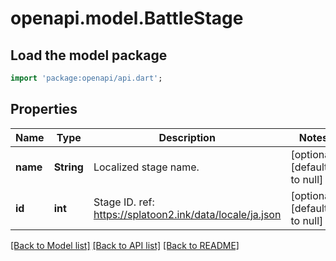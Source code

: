 # openapi.model.BattleStage

## Load the model package
```dart
import 'package:openapi/api.dart';
```

## Properties
Name | Type | Description | Notes
------------ | ------------- | ------------- | -------------
**name** | **String** | Localized stage name. | [optional] [default to null]
**id** | **int** | Stage ID. ref: https://splatoon2.ink/data/locale/ja.json | [optional] [default to null]

[[Back to Model list]](../README.md#documentation-for-models) [[Back to API list]](../README.md#documentation-for-api-endpoints) [[Back to README]](../README.md)


